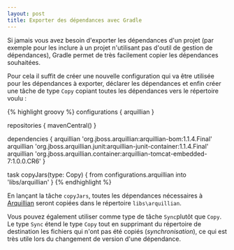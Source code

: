 ```yaml
---
layout: post
title: Exporter des dépendances avec Gradle
---
```


Si jamais vous avez besoin d'exporter les dépendances d'un projet (par exemple pour les inclure à un projet n'utilisant pas d'outil de gestion de dépendances), Gradle permet de très facilement copier les dépendances souhaitées.

Pour cela il suffit de créer une nouvelle configuration qui va être utilisée pour les dépendances à exporter, déclarer les dépendances et enfin créer une tâche de type `Copy` copiant toutes les dépendances vers le répertoire voulu :

{% highlight groovy %}
configurations {
	arquillian
}

repositories {
	mavenCentral()
}

dependencies {
	arquillian 'org.jboss.arquillian:arquillian-bom:1.1.4.Final'
	arquillian 'org.jboss.arquillian.junit:arquillian-junit-container:1.1.4.Final'
	arquillian 'org.jboss.arquillian.container:arquillian-tomcat-embedded-7:1.0.0.CR6'
}

task copyJars(type: Copy) {
	from configurations.arquillian
	into 'libs/arquillian'
}
{% endhighlight %}

En lançant la tâche `copyJars`, toutes les dépendances nécessaires à [Arquillian] seront copiées dans le répertoire `libs\arquillian`.

Vous pouvez également utiliser comme type de tâche `Sync`plutôt que `Copy`. Le type `Sync` étend le type `Copy` tout en supprimant du répertoire de destination les fichiers qui n'ont pas été copiés (*synchronisation*), ce qui est très utile lors du changement de version d'une dépendance.

[Arquillian]: http://arquillian.org
